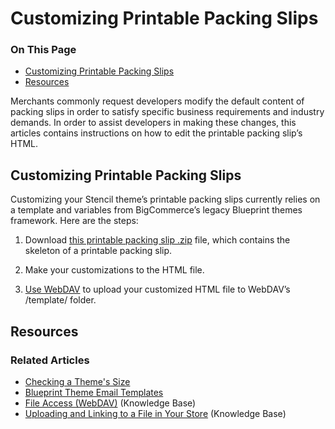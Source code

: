 # Customizing Printable Packing Slips

<div class="otp" id="no-index">

### On This Page
- [Customizing Printable Packing Slips](#customizing-printable-packing-slips)
- [Resources](#resources)

</div> 

Merchants commonly request developers modify the default content of packing slips in order to satisfy specific business requirements and industry demands. In order to assist developers in making these changes, this articles contains instructions on how to edit the printable packing slip’s HTML.

<a href='#customizing-printable_customizing-printable' aria-hidden='true' class='block-anchor'  id='customizing-printable_customizing-printable'><i aria-hidden='true' class='linkify icon'></i></a>

## Customizing Printable Packing Slips

Customizing your Stencil theme’s printable packing slips currently relies on a template and variables from BigCommerce’s legacy Blueprint themes framework. Here are the steps:

1. Download [this printable packing slip .zip](https://storage.googleapis.com/bigcommerce-production-dev-center/template-files/packing_slip_printable.zip) file, which contains the skeleton of a printable packing slip.

2. Make your customizations to the HTML file.

3. [Use WebDAV](https://support.bigcommerce.com/articles/Public/File-Access-WebDAV/) to upload your customized HTML file to WebDAV’s /template/ folder.





## Resources

### Related Articles

* [Checking a Theme's Size]()
* [Blueprint Theme Email Templates](https://developer.bigcommerce.com/legacy/blueprint-themes/blueprint-email-templates)
* [File Access (WebDAV)](https://support.bigcommerce.com/articles/Public/File-Access-WebDAV/) (Knowledge Base)
* [Uploading and Linking to a File in Your Store](https://support.bigcommerce.com/s/article/How-do-I-add-and-link-to-a-file-in-my-store#upload-a-file) (Knowledge Base)
